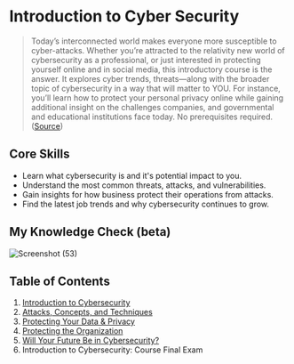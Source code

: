 # Introduction to Cyber Security
> Today’s interconnected world makes everyone more susceptible to cyber-attacks. Whether you’re attracted to the relativity new world of cybersecurity as a professional, or just interested in protecting yourself online and in social media, this introductory course is the answer. It explores cyber trends, threats—along with the broader topic of cybersecurity in a way that will matter to YOU. For instance, you’ll learn how to protect your personal privacy online while gaining additional insight on the challenges companies, and governmental and educational institutions face today. No prerequisites required. ([Source](https://www.netacad.com/courses/cybersecurity/introduction-cybersecurity))
## Core Skills
- Learn what cybersecurity is and it's potential impact to you.
- Understand the most common threats, attacks, and vulnerabilities.
- Gain insights for how business protect their operations from attacks.
- Find the latest job trends and why cybersecurity continues to grow.
## My Knowledge Check (beta)
![Screenshot (53)](https://github.com/KailaniBailey/CISCO-Cyber-Security/assets/158431578/d8d94509-6455-435f-b016-e8d4aa307503)
## Table of Contents
1. [Introduction to Cybersecurity](https://github.com/KailaniBailey/CISCO-Cyber-Security/tree/main/Introduction-to-Cyber-Security/1.%20Introduction-to-Cyber-Security)
2. [Attacks, Concepts, and Techniques](https://github.com/KailaniBailey/CISCO-Cyber-Security/blob/main/Introduction-to-Cyber-Security/2.%20Attacks,%20Concepts%20and%20Techniques/README.md)
3. [Protecting Your Data & Privacy](https://github.com/KailaniBailey/CISCO-Cyber-Security/tree/main/Introduction-to-Cyber-Security/3.%20Protecting%20Your%20Data%20and%20Privacy)
4. [Protecting the Organization](https://github.com/KailaniBailey/CISCO-Cyber-Security/blob/main/Introduction-to-Cyber-Security/4.%20Protecting%20the%20Organization/README.md)
5. [Will Your Future Be in Cybersecurity?](https://github.com/KailaniBailey/CISCO-Cybersecurity/tree/main/Introduction-to-Cyber-Security/5.%20Will%20Your%20Future%20Be%20in%20Cybersecurity%3F)
6. Introduction to Cybersecurity: Course Final Exam
